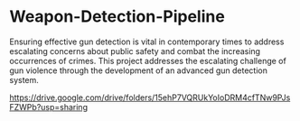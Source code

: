 # Weapon-Detection-Pipeline
Ensuring effective gun detection is vital in contemporary times to address escalating concerns about public safety and combat the increasing occurrences of crimes. This project addresses the escalating challenge of gun violence through the development of an advanced gun detection system.

https://drive.google.com/drive/folders/15ehP7VQRUkYoIoDRM4cfTNw9PJsFZWPb?usp=sharing
